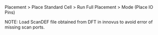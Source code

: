 Placement > Place Standard Cell > Run Full Placement > Mode (Place IO Pins)

NOTE: Load ScanDEF file obtained from DFT in innovus to avoid error of missing scan ports.
